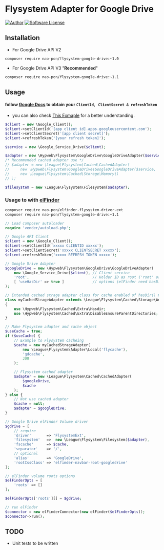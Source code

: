 # Flysystem Adapter for Google Drive

[![Author](https://img.shields.io/badge/author-nao--pon%20hypweb-blue.svg?style=flat)](http://xoops.hypweb.net/)
[![Software License](https://img.shields.io/badge/license-MIT-brightgreen.svg?style=flat-square)](LICENSE)


## Installation

- For Google Drive API V2
```bash
composer require nao-pon/flysystem-google-drive:~1.0
```
- For Google Drive API V3 "**Recommended**"
```bash
composer require nao-pon/flysystem-google-drive:~1.1
```

## Usage
#### follow [Google Docs](https://developers.google.com/drive/v3/web/enable-sdk) to obtain your `ClientId, ClientSecret & refreshToken`
- you can also check [This Exmaple](https://github.com/nao-pon/flysystem-google-drive/blob/master/example/GoogleUpload.php) for a better understanding.

```php
$client = new \Google_Client();
$client->setClientId('[app client id].apps.googleusercontent.com');
$client->setClientSecret('[app client secret]');
$client->refreshToken('[your refresh token]');

$service = new \Google_Service_Drive($client);

$adapter = new \Hypweb\Flysystem\GoogleDrive\GoogleDriveAdapter($service, '['root' or folder ID]');
/* Recommended cached adapter use */
// $adapter = new \League\Flysystem\Cached\CachedAdapter(
//     new \Hypweb\Flysystem\GoogleDrive\GoogleDriveAdapter($service, '['root' or folder ID]'),
//     new \League\Flysystem\Cached\Storage\Memory()
// );

$filesystem = new \League\Flysystem\Filesystem($adapter);
```

### Usage to with [elFinder](https://github.com/Studio-42/elFinder)

```bash
composer require nao-pon/elfinder-flysystem-driver-ext
composer require nao-pon/flysystem-google-drive:~1.1
```

```php
// Load composer autoloader
require 'vender/autoload.php';

// Google API Client
$client = new \Google_Client();
$client->setClientId('xxxxx CLIENTID xxxxx');
$client->setClientSecret('xxxxx CLIENTSECRET xxxxx');
$client->refreshToken('xxxxx REFRESH TOKEN xxxxx');

// Google Drive Adapter
$googleDrive = new \Hypweb\Flysystem\GoogleDrive\GoogleDriveAdapter(
	new \Google_Service_Drive($client), // Client service
	'root',                             // Holder ID as root ('root' or Holder ID)
	[ 'useHasDir' => true ]             // options (elFinder need hasDir method)
);

// Extended cached strage adapter class for cache enabled of hasDir() method
class myCachedStrageAdapter extends \League\Flysystem\Cached\Storage\Adapter
{
    use \Hypweb\Flysystem\Cached\Extra\Hasdir;
    use \Hypweb\Flysystem\Cached\Extra\DisableEnsureParentDirectories;
}

// Make Flysystem adapter and cache object
$useCache = true;
if ($useCache) {
	// Example to Flysystem cacheing
	$cache = new myCachedStrageAdapter(
		new \League\Flysystem\Adapter\Local('flycache'),
		'gdcache',
		300
	);

	// Flysystem cached adapter
	$adapter = new \League\Flysystem\Cached\CachedAdapter(
		$googleDrive,
		$cache
	);
} else {
	// Not use cached adapter
	$cache = null;
	$adapter = $googleDrive;
}

// Google Drive elFinder Volume driver
$gdrive = [
    // require
    'driver'       => 'FlysystemExt',
    'filesystem'   =>  new \League\Flysystem\Filesystem($adapter),
    'fscache'      => $cache,
    'separator'    => '/',
    // optional
    'alias'        => 'GoogleDrive',
    'rootCssClass' => 'elfinder-navbar-root-googledrive'
];

// elFinder volume roots options
$elFinderOpts = [
	'roots' => []
];

$elFinderOpts['roots'][] = $gdrive;

// run elFinder
$connector = new elFinderConnector(new elFinder($elFinderOpts));
$connector->run();
```

## TODO

* Unit tests to be written
